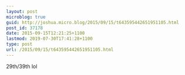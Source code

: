```yaml
---
layout: post
microblog: true
guid: http://joshua.micro.blog/2015/09/15/t643595442651951105.html
post_id: 37178
date: 2015-09-15T12:21:25+1100
lastmod: 2019-07-30T17:41:28+1100
type: post
url: /2015/09/15/t643595442651951105.html
---
```

29th/39th lol
